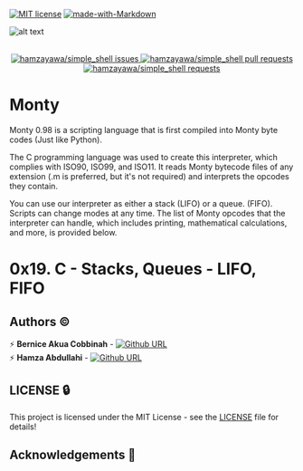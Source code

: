 [![MIT license](https://img.shields.io/github/license/bhalut/Tropical-Puzzle.svg)](https://github.com/hamzayawa/simple_shell/blob/master/LICENSE)
[![made-with-Markdown](https://img.shields.io/badge/Made%20with-Markdown-1f425f.svg)](http://commonmark.org)

![alt text](https://pbs.twimg.com/media/CFYYWy6UEAE9Ow-.png)

 <p align="center">
  <br>
  <a href="https://github.com/hamzayawa/simple_shell/issues">
    <img src="https://img.shields.io/github/stars/hamzayawa/simple_shell?color=333&style=for-the-badge&logo=github" alt="hamzayawa/simple_shell issues"/>
  </a>
    <a href="https://github.com/hamzayawa/simple_shell/pulls">
    <img src="https://img.shields.io/github/commit-activity/m/hamzayawa/simple_shell?color=blue&style=for-the-badge&logo=github" alt="hamzayawa/simple_shell pull requests"/>
  </a>
  <a href="https://github.com/hamzayawa/simple_shell/pulls">
    <img src="https://img.shields.io/github/last-commit/hamzayawa/simple_shell?color=blue&style=for-the-badge&logo=github" alt="hamzayawa/simple_shell requests"/>
  </a>

</p>


# Monty
Monty 0.98 is a scripting language that is first compiled into Monty byte codes (Just like Python).

The C programming language was used to create this interpreter, which complies with ISO90, ISO99, and ISO11. It reads Monty bytecode files of any extension (.m is preferred, but it's not required) and interprets the opcodes they contain.

You can use our interpreter as either a stack (LIFO) or a queue. (FIFO). Scripts can change modes at any time. The list of Monty opcodes that the interpreter can handle, which includes printing, mathematical calculations, and more, is provided below.



# 0x19. C - Stacks, Queues - LIFO, FIFO


## Authors :copyright:

:zap: **Bernice Akua Cobbinah** - [![Github URL](https://img.shields.io/badge/GitHub-100000?style=for-the-badge&logo=github&logoColor=white)](https://github.com/AnaliceBernice)</br>
:zap: **Hamza Abdullahi** - [![Github URL](https://img.shields.io/badge/GitHub-100000?style=for-the-badge&logo=github&logoColor=white)](https://github.com/hamzayawa)

LICENSE :lock:
-------
This project is licensed under the MIT License - see the [LICENSE](LICENSE) file for details!

## Acknowledgements :pray:

